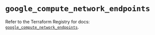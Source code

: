 # `google_compute_network_endpoints`

Refer to the Terraform Registry for docs: [`google_compute_network_endpoints`](https://registry.terraform.io/providers/hashicorp/google/6.13.0/docs/resources/compute_network_endpoints).
